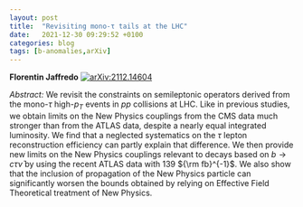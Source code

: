 ```yaml
---
layout: post
title:  "Revisiting mono-τ tails at the LHC"
date:   2021-12-30 09:29:52 +0100
categories: blog
tags: [b-anomalies,arXiv]
---
```


 **Florentin Jaffredo**
[![arXiv:2112.14604](https://img.shields.io/badge/arXiv-2112.14604-00ff00)](https://arxiv.org/abs/2112.14604)

*Abstract:*
We revisit the constraints on semileptonic operators derived from the mono-$\tau$ high-$p_T$ events in $pp$ collisions at LHC. Like in previous studies, we obtain limits on the New Physics couplings from the CMS data much stronger than from the ATLAS data, despite a nearly equal integrated luminosity. We find that a neglected systematics on the $\tau$ lepton reconstruction efficiency can partly explain that difference. We then provide new limits on the New Physics couplings relevant to decays based on $b\to c\tau\bar{\nu}$ by using the recent ATLAS data with 139 ${\rm fb}^{-1}$. We also show that the inclusion of propagation of the New Physics particle can significantly worsen the bounds obtained by relying on Effective Field Theoretical treatment of New Physics.
